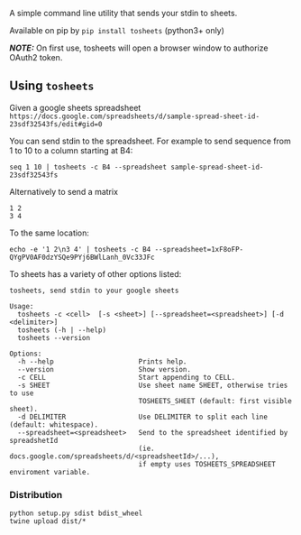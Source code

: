 A simple command line utility that sends your stdin to sheets.

Available on pip by `pip install tosheets` (python3+ only)

***NOTE:***  On first use, tosheets will open a browser window to authorize OAuth2 token.
## Using `tosheets`

Given a google sheets spreadsheet `https://docs.google.com/spreadsheets/d/sample-spread-sheet-id-23sdf32543fs/edit#gid=0`

You can send stdin to the spreadsheet. For example to send sequence from 1 to 10 to a column starting at B4:

```
seq 1 10 | tosheets -c B4 --spreadsheet sample-spread-sheet-id-23sdf32543fs
```

Alternatively to send a matrix 

```
1 2
3 4
```
To the same location:

```
echo -e '1 2\n3 4' | tosheets -c B4 --spreadsheet=1xF8oFP-QYgPV0AF0dzYSQe9PYj6BWlLanh_0Vc33JFc
```


To sheets has a variety of other options listed:
```
tosheets, send stdin to your google sheets

Usage:
  tosheets -c <cell>  [-s <sheet>] [--spreadsheet=<spreadsheet>] [-d <delimiter>]
  tosheets (-h | --help)
  tosheets --version

Options:
  -h --help                     Prints help.
  --version                     Show version.
  -c CELL                       Start appending to CELL.
  -s SHEET                      Use sheet name SHEET, otherwise tries to use 
                                TOSHEETS_SHEET (default: first visible sheet). 
  -d DELIMITER                  Use DELIMITER to split each line (default: whitespace).
  --spreadsheet=<spreadsheet>   Send to the spreadsheet identified by spreadshetId 
                                (ie. docs.google.com/spreadsheets/d/<spreadsheetId>/...), 
                                if empty uses TOSHEETS_SPREADSHEET enviroment variable.
```

### Distribution
```
python setup.py sdist bdist_wheel
twine upload dist/*
```
